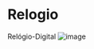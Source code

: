 # Relogio
Relógio-Digital
![image](https://github.com/DevSiilva/Relogio/assets/136269848/dfae50dc-13ae-4f64-820d-585252e9376e)
